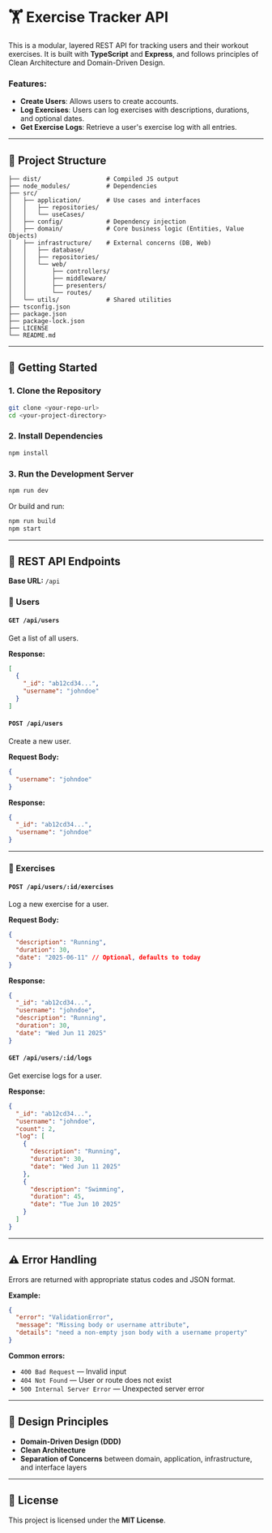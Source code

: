 # 🏋️ Exercise Tracker API

This is a modular, layered REST API for tracking users and their workout exercises. It is built with **TypeScript** and **Express**, and follows principles of Clean Architecture and Domain-Driven Design.

### Features:

- **Create Users**: Allows users to create accounts.
- **Log Exercises**: Users can log exercises with descriptions, durations, and optional dates.
- **Get Exercise Logs**: Retrieve a user's exercise log with all entries.

---

## 📁 Project Structure

```
├── dist/                  # Compiled JS output
├── node_modules/          # Dependencies
├── src/
│   ├── application/       # Use cases and interfaces
│   │   ├── repositories/
│   │   └── useCases/
│   ├── config/            # Dependency injection
│   ├── domain/            # Core business logic (Entities, Value Objects)
│   ├── infrastructure/    # External concerns (DB, Web)
│   │   ├── database/
│   │   ├── repositories/
│   │   └── web/
│   │       ├── controllers/
│   │       ├── middleware/
│   │       ├── presenters/
│   │       └── routes/
│   └── utils/             # Shared utilities
├── tsconfig.json
├── package.json
├── package-lock.json
├── LICENSE
└── README.md
```

---

## 🚀 Getting Started

### 1. Clone the Repository

```bash
git clone <your-repo-url>
cd <your-project-directory>
```

### 2. Install Dependencies

```bash
npm install
```

### 3. Run the Development Server

```bash
npm run dev
```

Or build and run:

```bash
npm run build
npm start
```

---

## 🔌 REST API Endpoints

**Base URL:** `/api`

### 👤 Users

#### `GET /api/users`

Get a list of all users.

**Response:**

```json
[
  {
    "_id": "ab12cd34...",
    "username": "johndoe"
  }
]
```

#### `POST /api/users`

Create a new user.

**Request Body:**

```json
{
  "username": "johndoe"
}
```

**Response:**

```json
{
  "_id": "ab12cd34...",
  "username": "johndoe"
}
```

---

### 🏃 Exercises

#### `POST /api/users/:id/exercises`

Log a new exercise for a user.

**Request Body:**

```json
{
  "description": "Running",
  "duration": 30,
  "date": "2025-06-11" // Optional, defaults to today
}
```

**Response:**

```json
{
  "_id": "ab12cd34...",
  "username": "johndoe",
  "description": "Running",
  "duration": 30,
  "date": "Wed Jun 11 2025"
}
```

#### `GET /api/users/:id/logs`

Get exercise logs for a user.

**Response:**

```json
{
  "_id": "ab12cd34...",
  "username": "johndoe",
  "count": 2,
  "log": [
    {
      "description": "Running",
      "duration": 30,
      "date": "Wed Jun 11 2025"
    },
    {
      "description": "Swimming",
      "duration": 45,
      "date": "Tue Jun 10 2025"
    }
  ]
}
```

---

## ⚠️ Error Handling

Errors are returned with appropriate status codes and JSON format.

**Example:**

```json
{
  "error": "ValidationError",
  "message": "Missing body or username attribute",
  "details": "need a non-empty json body with a username property"
}
```

**Common errors:**

- `400 Bad Request` — Invalid input
- `404 Not Found` — User or route does not exist
- `500 Internal Server Error` — Unexpected server error

---

## 🧠 Design Principles

- **Domain-Driven Design (DDD)**
- **Clean Architecture**
- **Separation of Concerns** between domain, application, infrastructure, and interface layers

---

## 📄 License

This project is licensed under the **MIT License**.
